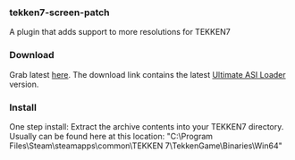 ### tekken7-screen-patch
A plugin that adds support to more resolutions for TEKKEN7

### Download
Grab latest [here](https://ci.appveyor.com/api/projects/gennariarmando/tekken7-screen-patch/artifacts/tekken7-screen-patch.zip).
The download link contains the latest [Ultimate ASI Loader](https://github.com/ThirteenAG/Ultimate-ASI-Loader) version.

### Install
One step install: Extract the archive contents into your TEKKEN7 directory.
Usually can be found here at this location:
"C:\Program Files\Steam\steamapps\common\TEKKEN 7\TekkenGame\Binaries\Win64"
